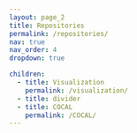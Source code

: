 ```yaml
---
layout: page_2
title: Repositories
permalink: /repositories/
nav: true
nav_order: 4
dropdown: true

children:
  - title: Visualization
    permalink: /visualization/
  - title: divider
  - title: COCAL
    permalink: /COCAL/
---
```

